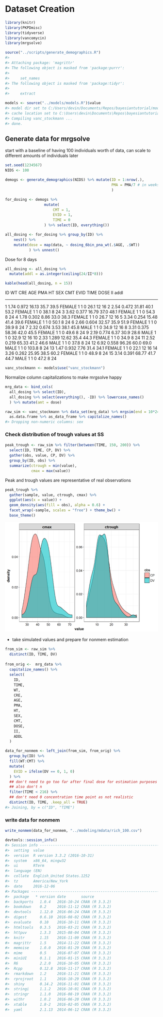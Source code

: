 
# Dataset Creation


```r
library(knitr)
library(PKPDmisc)
library(tidyverse)
library(vancomycin)
library(mrgsolve)
```


```r
source("../scripts/generate_demographics.R")
#> 
#> Attaching package: 'magrittr'
#> The following object is masked from 'package:purrr':
#> 
#>     set_names
#> The following object is masked from 'package:tidyr':
#> 
#>     extract
```


```r
models <- source("../models/models.R")$value
#> model dir set to C:/Users/devin/Documents/Repos/bayesiantutorial/models
#> cache location set to C:\Users\devin\Documents\Repos\bayesiantutorial\models\.modelcache
#> Compiling vanc_stockmann ...
#> done.
```

## Generate data for mrgsolve

start with a baseline of having 100 individuals worth of data, can scale to 
different amounts of individuals later


```r
set.seed(1234567)
NIDS <- 100
```


```r
demogs <- generate_demographics(NIDS) %>% mutate(ID = 1:nrow(.), 
                                                 PMA = PMA/7 # in weeks for stockmann model
                                                 )
```


```r
for_dosing <- demogs %>% 
                  mutate(
                      CMT = 1, 
                      EVID = 1,
                      TIME = 0
                  ) %>% select(ID, everything())
```



```r
all_dosing <- for_dosing %>% group_by(ID) %>%
    nest() %>%
    mutate(dose = map(data, ~ dosing_6bin_pna_wt(.$AGE, .$WT))
           ) %>% unnest() 
```

Dose for 8 days

```r
all_dosing <- all_dosing %>% 
  mutate(addl = as.integer(ceiling(24/II*8)))
```


```r
kable(head(all_dosing, n = 15))
```



 ID     WT     CRE     AGE    PMA     HT  SEX       CMT   EVID   TIME    DOSE   II   addl
---  -----  ------  ------  -----  -----  -------  ----  -----  -----  ------  ---  -----
  1   1.74   0.972   16.13   35.7   39.5  FEMALE      1      1      0    26.1   12     16
  2   2.54   0.472   31.81   40.1   53.2  FEMALE      1      1      0    38.1    8     24
  3   3.62   0.377   16.79   37.0   48.1  FEMALE      1      1      0    54.3    8     24
  4   1.78   0.302    8.86   33.0   38.3  FEMALE      1      1      0    26.7   12     16
  5   3.34   0.254   15.48   41.4   39.6  FEMALE      1      1      0    50.1    8     24
  6   2.66   0.604   32.57   35.9   51.9  FEMALE      1      1      0    39.9    8     24
  7   2.32   0.674    3.53   38.1   45.8  MALE        1      1      0    34.9   12     16
  8   3.31   0.375   58.36   42.0   45.5  FEMALE      1      1      0    49.6    8     24
  9   2.19   0.774    6.37   30.9   28.6  MALE        1      1      0    32.9   12     16
 10   2.33   1.289   12.62   35.4   44.3  FEMALE      1      1      0    34.9    8     24
 11   2.52   0.219   65.33   41.2   46.6  MALE        1      1      0    37.8    8     24
 12   6.92   0.558   96.26   60.0   69.0  MALE        1      1      0   103.8    8     24
 13   1.47   0.932    7.76   31.4   34.1  FEMALE      1      1      0    22.1   12     16
 14   3.26   0.262   25.95   38.5   60.2  FEMALE      1      1      0    48.9    8     24
 15   3.14   0.391   68.77   41.7   44.7  MALE        1      1      0    47.2    8     24


```r
vanc_stockmann <- models$use("vanc_stockmann")
```

Normalize column capitalizations to make mrgsolve happy


```r
mrg_data <- bind_cols(
  all_dosing %>% select(ID),
  all_dosing %>% select(everything(), -ID) %>% lowercase_names()
  ) %>% mutate(amt = dose)
```


```r
raw_sim <- vanc_stockmann %>% data_set(mrg_data) %>% mrgsim(end = 10*24, delta = 2) %>%
  as.data.frame %>% as_data_frame %>% capitalize_names()
#> Dropping non-numeric columns: sex
```

### Check distribution of trough values at SS

```r
peak_trough <- raw_sim %>% filter(between(TIME, 150, 200)) %>%
  select(ID, TIME, CP, DV) %>%
  gather(obs, value, CP, DV) %>%
  group_by(ID, obs) %>%
  summarize(ctrough = min(value),
            cmax = max(value))
```

Peak and trough values are representative of real observations

```r
peak_trough %>%
  gather(sample, value, ctrough, cmax) %>%
  ggplot(aes(x = value)) + 
  geom_density(aes(fill = obs), alpha = 0.6) +
  facet_wrap(~sample, scales = "free") + theme_bw() +
  base_theme()
```

<img src="dataset_creation_files/figure-html/unnamed-chunk-15-1.png" width="672" />


* take simulated values and prepare for nonmem estimation


```r
from_sim <- raw_sim %>% 
  distinct(ID, TIME, DV)

from_orig <-  mrg_data %>% 
  capitalize_names() %>% 
  select(
    ID,
    TIME,
    WT,
    CRE,
    AGE,
    PMA, 
    HT,
    SEX,
    CMT,
    DOSE,
    II,
    ADDL
  )
```



```r
data_for_nonmem <- left_join(from_sim, from_orig) %>% 
  group_by(ID) %>%
  fill(WT:CMT) %>%
  mutate(
    EVID = ifelse(DV == 0, 1, 0)
  ) %>% 
  ## don't need to go too far after final dose for estimation purposes
  ## also don't n
  filter(TIME < 216) %>% 
  ## don't need 0 concentration time point as not realistic
  distinct(ID, TIME, .keep_all = TRUE)
#> Joining, by = c("ID", "TIME")
```

### write data for nonmem


```r
write_nonmem(data_for_nonmem, "../modeling/mdata/rich_100.csv")
```


```r
devtools::session_info()
#> Session info --------------------------------------------------------------
#>  setting  value                       
#>  version  R version 3.3.2 (2016-10-31)
#>  system   x86_64, mingw32             
#>  ui       RTerm                       
#>  language (EN)                        
#>  collate  English_United States.1252  
#>  tz       America/New_York            
#>  date     2016-12-06
#> Packages ------------------------------------------------------------------
#>  package   * version date       source        
#>  backports   1.0.4   2016-10-24 CRAN (R 3.3.2)
#>  bookdown    0.2     2016-11-12 CRAN (R 3.3.2)
#>  devtools    1.12.0  2016-06-24 CRAN (R 3.3.2)
#>  digest      0.6.10  2016-08-02 CRAN (R 3.3.2)
#>  evaluate    0.10    2016-10-11 CRAN (R 3.3.2)
#>  htmltools   0.3.5   2016-03-21 CRAN (R 3.3.2)
#>  httpuv      1.3.3   2015-08-04 CRAN (R 3.3.2)
#>  knitr       1.15    2016-11-09 CRAN (R 3.3.2)
#>  magrittr    1.5     2014-11-22 CRAN (R 3.3.2)
#>  memoise     1.0.0   2016-01-29 CRAN (R 3.3.2)
#>  mime        0.5     2016-07-07 CRAN (R 3.3.2)
#>  miniUI      0.1.1   2016-01-15 CRAN (R 3.3.2)
#>  R6          2.2.0   2016-10-05 CRAN (R 3.3.2)
#>  Rcpp        0.12.8  2016-11-17 CRAN (R 3.3.2)
#>  rmarkdown   1.2     2016-11-21 CRAN (R 3.3.2)
#>  rprojroot   1.1     2016-10-29 CRAN (R 3.3.2)
#>  shiny       0.14.2  2016-11-01 CRAN (R 3.3.2)
#>  stringi     1.1.2   2016-10-01 CRAN (R 3.3.2)
#>  stringr     1.1.0   2016-08-19 CRAN (R 3.3.2)
#>  withr       1.0.2   2016-06-20 CRAN (R 3.3.2)
#>  xtable      1.8-2   2016-02-05 CRAN (R 3.3.2)
#>  yaml        2.1.13  2014-06-12 CRAN (R 3.3.2)
```
